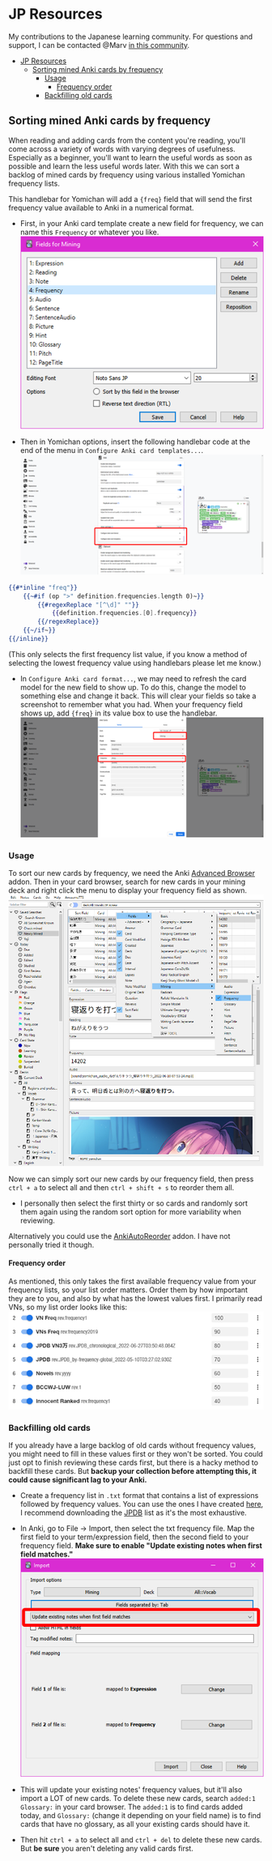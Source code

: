 # JP Resources

My contributions to the Japanese learning community. For questions and support, I can be contacted @Marv [in this community](https://learnjapanese.moe/join/).

- [JP Resources](#jp-resources)
  - [Sorting mined Anki cards by frequency](#sorting-mined-anki-cards-by-frequency)
    - [Usage](#usage)
      - [Frequency order](#frequency-order)
    - [Backfilling old cards](#backfilling-old-cards)

## Sorting mined Anki cards by frequency

When reading and adding cards from the content you're reading, you'll come across a variety of words with varying degrees of usefulness. Especially as a beginner, you'll want to learn the useful words as soon as possible and learn the less useful words later. With this we can sort a backlog of mined cards by frequency using various installed Yomichan frequency lists.

This handlebar for Yomichan will add a `{freq}` field that will send the first frequency value available to Anki in a numerical format. 

- First, in your Anki card template create a new field for frequency, we can name this `Frequency` or whatever you like.
![](images/anki_Fields_for_Mining_2022-07-10_10-12-31.png)

- Then in Yomichan options, insert the following handlebar code at the end of the menu in `Configure Anki card templates...`.
![](images/chrome_Yomichan_Settings_-_Google_Chrome_2022-07-10_10-10-26.png)
```handlebars
{{#*inline "freq"}}
    {{~#if (op ">" definition.frequencies.length 0)~}}
        {{#regexReplace "[^\d]" ""}}
            {{definition.frequencies.[0].frequency}}
        {{/regexReplace}}
    {{~/if~}}
{{/inline}}
```
(This only selects the first frequency list value, if you know a method of selecting the lowest frequency value using handlebars please let me know.)

- In `Configure Anki card format...`, we may need to refresh the card model for the new field to show up. To do this, change the model to something else and change it back. This will clear your fields so take a screenshot to remember what you had. When your frequency field shows up, add `{freq}` in its value box to use the handlebar.
![](images/chrome_Yomichan_Settings_-_Google_Chrome_2022-07-10_10-15-02.png)

### Usage

To sort our new cards by frequency, we need the Anki [Advanced Browser](https://ankiweb.net/shared/info/874215009) addon. Then in your card browser, search for new cards in your mining deck and right click the menu to display your frequency field as shown.
![](images/anki_Browse_(1_of_2224_cards_selected)_2022-07-10_10-22-41.png)

Now we can simply sort our new cards by our frequency field, then press `ctrl + a` to select all and then `ctrl + shift + s` to reorder them all. 

- I personally then select the first thirty or so cards and randomly sort them again using the random sort option for more variability when reviewing.

Alternatively you could use the [AnkiAutoReorder](https://github.com/KamWithK/AnkiAutoReorder) addon. I have not personally tried it though.

#### Frequency order

As mentioned, this only takes the first available frequency value from your frequency lists, so your list order matters. Order them by how important they are to you, and also by what has the lowest values first. I primarily read VNs, so my list order looks like this:
![](images/chrome_Yomichan_Settings_-_Google_Chrome_2022-07-10_10-41-48.png)

### Backfilling old cards

If you already have a large backlog of old cards without frequency values, you might need to fill in these values first or they won't be sorted. You could just opt to finish reviewing these cards first, but there is a hacky method to backfill these cards. But **backup your collection before attempting this, it could cause significant lag to your Anki.**

- Create a frequency list in `.txt` format that contains a list of expressions followed by frequency values. You can use the ones I have created [here](frequency), I recommend downloading the [JPDB](frequency/JPDB.txt) list as it's the most exhaustive. 

- In Anki, go to File -> Import, then select the txt frequency file. Map the first field to your term/expression field, then the second field to your frequency field. **Make sure to enable "Update existing notes when first field matches."**
![](images/anki_Import_2022-07-10_10-47-55.png)

- This will update your existing notes' frequency values, but it'll also import a LOT of new cards. To delete these new cards, search `added:1 Glossary:` in your card browser. The `added:1` is to find cards added today, and `Glossary:` (change it depending on your field name) is to find cards that have no glossary, as all your existing cards should have it. 

- Then hit `ctrl + a` to select all and `ctrl + del` to delete these new cards. But **be sure** you aren't deleting any valid cards first.